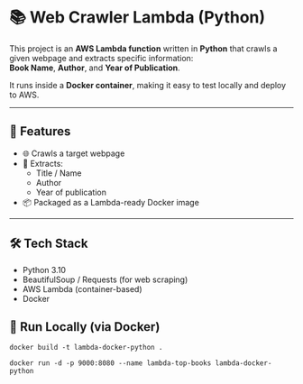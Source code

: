 # 📚 Web Crawler Lambda (Python)

This project is an **AWS Lambda function** written in **Python** that crawls a given webpage and extracts specific information:  
**Book Name**, **Author**, and **Year of Publication**.

It runs inside a **Docker container**, making it easy to test locally and deploy to AWS.

---

## 🚀 Features

- 🌐 Crawls a target webpage
- 🧠 Extracts:
  - Title / Name
  - Author
  - Year of publication
- 📦 Packaged as a Lambda-ready Docker image

---

## 🛠 Tech Stack

- Python 3.10
- BeautifulSoup / Requests (for web scraping)
- AWS Lambda (container-based)
- Docker

## 🧪 Run Locally (via Docker)

```
docker build -t lambda-docker-python .

docker run -d -p 9000:8080 --name lambda-top-books lambda-docker-python

```


